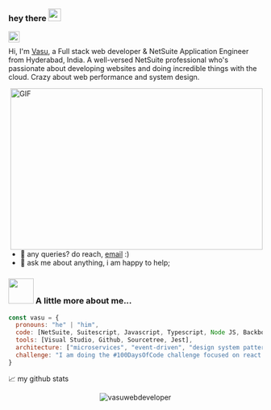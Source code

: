 ### hey there <img src="https://media.giphy.com/media/hvRJCLFzcasrR4ia7z/giphy.gif" width="25px">

<a href="https://www.linkedin.com/in/vasu-kasipuri/">
  <img align="left" alt="Vasu's LinkedIN" width="22px" src="https://raw.githubusercontent.com/peterthehan/peterthehan/master/assets/linkedin.svg" />
</a>

<br />

Hi, I'm [Vasu](https://vasuwebdev.me/), a Full stack web developer & NetSuite Application Engineer from Hyderabad, India. A well-versed NetSuite professional who's passionate about developing websites and doing incredible things with the cloud. Crazy about web performance and system design.



  <img align="right" alt="GIF" src="https://github.com/abhisheknaiidu/abhisheknaiidu/blob/master/code.gif?raw=true" width="500" height="320" />
  
- 💼 any queries? do reach, [email](mailto:kasipurivasu@gmail.com) :)
- 💬 ask me about anything, i am happy to help;


### <img src="https://media.giphy.com/media/VgCDAzcKvsR6OM0uWg/giphy.gif" width="50"> A little more about me...  

```javascript
const vasu = {
  pronouns: "he" | "him",
  code: [NetSuite, Suitescript, Javascript, Typescript, Node JS, Backbone JS, GraphQL],
  tools: [Visual Studio, Github, Sourcetree, Jest],
  architecture: ["microservices", "event-driven", "design system pattern"],
  challenge: "I am doing the #100DaysOfCode challenge focused on react and typescript"
}
```


📈 my github stats

<p align="center"> <img src="https://github-readme-stats.vercel.app/api?username=vasuwebdeveloper&show_icons=true&theme=gotham" alt="vasuwebdeveloper" />




